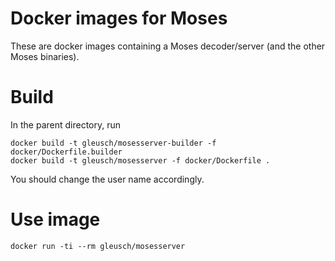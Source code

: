 Docker images for Moses
=======================

These are docker images containing a Moses decoder/server (and the other Moses binaries). 


Build
=====

In the parent directory, run

```
docker build -t gleusch/mosesserver-builder -f docker/Dockerfile.builder
docker build -t gleusch/mosesserver -f docker/Dockerfile .
```

You should change the user name accordingly.


Use image
=========

```
docker run -ti --rm gleusch/mosesserver
```


